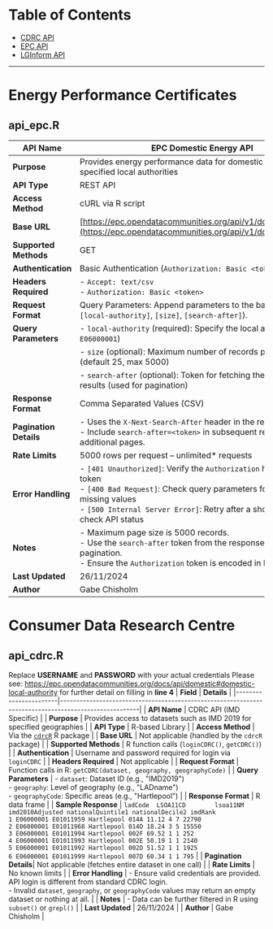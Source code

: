 # Table of Contents
- [CDRC API](#consumer-data-research-centre-(CDRC))
- [EPC API](#energy-performance-certificates)
- [LGInform API](#api_lginform.R)

---

# Energy Performance Certificates
## api_epc.R
| **API Name**         | EPC Domestic Energy API                                                                                  |
|-----------------------|---------------------------------------------------------------------------------------------------------|
| **Purpose**          | Provides energy performance data for domestic properties in specified local authorities                 |
| **API Type**         | REST API                                                                                                |
| **Access Method**    | cURL via R script                                                                                       |
| **Base URL**         | [https://epc.opendatacommunities.org/api/v1/domestic/search](https://epc.opendatacommunities.org/api/v1/domestic/search) |
| **Supported Methods**| GET                                                                                                     |
| **Authentication**   | Basic Authentication (`Authorization: Basic <token>`)                                                  |
| **Headers Required** | - `Accept: text/csv`<br>- `Authorization: Basic <token>`                                                |
| **Request Format**   | Query Parameters: Append parameters to the base URL (e.g., `[local-authority]`, `[size]`, `[search-after]`). |
| **Query Parameters** | - `local-authority` (required): Specify the local authority (e.g., `E06000001`)                         |
|                       | - `size` (optional): Maximum number of records per page (default 25, max 5000)                         |
|                       | - `search-after` (optional): Token for fetching the next page of results (used for pagination)          |
| **Response Format**  | Comma Separated Values (CSV)                                                                            |
| **Pagination Details**| - Uses the `X-Next-Search-After` header in the response.<br>- Include `search-after=<token>` in subsequent requests to fetch additional pages. |
| **Rate Limits**       | 5000 rows per request – unlimited* requests                                                            |
| **Error Handling**    | - `[401 Unauthorized]`: Verify the `Authorization` header and token<br>- `[400 Bad Request]`: Check query parameters for typos or missing values<br>- `[500 Internal Server Error]`: Retry after a short delay or check API status |
| **Notes**             | - Maximum page size is 5000 records.<br>- Use the `search-after` token from the response headers for pagination.<br>- Ensure the `Authorization` token is encoded in Base64. |
| **Last Updated**      | 26/11/2024                                                                                            |
| **Author**            | Gabe Chisholm                                                                                         |

# Consumer Data Research Centre
## api_cdrc.R
Replace **USERNAME** and **PASSWORD** with your actual credentials
Please see: https://epc.opendatacommunities.org/docs/api/domestic#domestic-local-authority for further detail on filling in **line 4**
| **Field**             | **Details**                                                                                           |
|-----------------------|------------------------------------------------------------------------------------------------------|
| **API Name**          | CDRC API (IMD Specific)                                                                              |
| **Purpose**           | Provides access to datasets such as IMD 2019 for specified geographies                               |
| **API Type**          | R-based Library                                                                                     |
| **Access Method**     | Via the [`cdrcR`](https://github.com/CDRC/cdrcR) R package                                           |
| **Base URL**          | Not applicable (handled by the `cdrcR` package)                                                     |
| **Supported Methods** | R function calls (`loginCDRC()`, `getCDRC()`)                                                       |
| **Authentication**    | Username and password required for login via `loginCDRC`                                            |
| **Headers Required**  | Not applicable                                                                                      |
| **Request Format**    | Function calls in R: `getCDRC(dataset, geography, geographyCode)`                                   |
| **Query Parameters**  | - `dataset`: Dataset ID (e.g., "IMD2019") <br> - `geography`: Level of geography (e.g., "LADname") <br> - `geographyCode`: Specific areas (e.g., "Hartlepool") |
| **Response Format**   | R data frame                                                                                        |
| **Sample Response**   | `ladCode  LSOA11CD        lsoa11NM imd2010Adjusted nationalQuintile1 nationalDecile2 imdRank`<br> `1 E06000001 E01011959 Hartlepool 014A 11.12 4 7 22790`<br>`2 E06000001 E01011968 Hartlepool 014D 18.24 3 5 15550`<br>`3 E06000001 E01011994 Hartlepool 002F 69.52 1 1 252`<br>`4 E06000001 E01011993 Hartlepool 002E 50.19 1 1 2140`<br>`5 E06000001 E01011992 Hartlepool 002D 51.52 1 1 1925`<br>`6 E06000001 E01011999 Hartlepool 007D 60.34 1 1 795` |
| **Pagination Details**| Not applicable (fetches entire dataset in one call)                                                 |
| **Rate Limits**       | No known limits                                                                                     |
| **Error Handling**    | - Ensure valid credentials are provided. API login is different from standard CDRC login. <br> - Invalid `dataset`, `geography`, or `geographyCode` values may return an empty dataset or nothing at all. |
| **Notes**             | - Data can be further filtered in R using `subset()` or `grepl()`                                   |
| **Last Updated**      | 26/11/2024                                                                                          |
| **Author**            | Gabe Chisholm                                                                                       |

